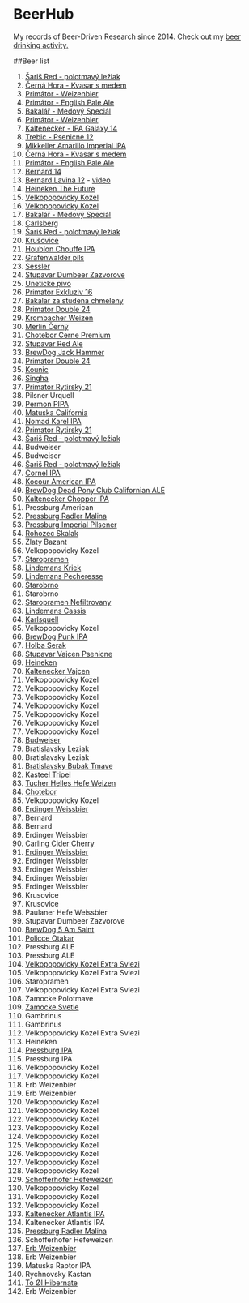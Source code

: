 # BeerHub

My records of Beer-Driven Research since 2014. Check out my [beer drinking activity.](http://beerpals.github.io/#!/feromakovi)

##Beer list
1. [Šariš Red - polotmavý ležiak](img/IMG_20140404_234333.jpg)
2. [Černá Hora - Kvasar s medem](img/IMG_20140406_004502.jpg)
3. [Primátor - Weizenbier](img/IMG_20140406_020913.jpg)
4. [Primátor - English Pale Ale](img/IMG_20140406_143249.jpg)
5. [Bakalář - Medový Speciál](img/IMG_20140406_211948.jpg)
6. [Primátor - Weizenbier](img/IMG_20140407_012519.jpg)
7. [Kaltenecker - IPA Galaxy 14](img/IMG_20140407_204906.jpg)
8. [Trebic - Psenicne 12](img/IMG_20140407_210231.jpg)
9. [Mikkeller Amarillo Imperial IPA](img/IMG_20140408_001543.jpg)
10. [Černá Hora - Kvasar s medem](img/IMG_20140408_231535.jpg)
11. [Primátor - English Pale Ale](img/IMG_20140408_233648.jpg)
12. [Bernard 14](img/IMG_20140409_213236.jpg)
13. [Bernard Lavina 12](img/IMG_20140409_213259.jpg) - [video](http://www.youtube.com/watch?v=ghyZF7REOT4&list=UUGOLwlIxP5GX-2Rhx_TXwFg&feature=share)
14. [Heineken The Future](img/IMG_20140409_232732.jpg)
15. [Velkopopovicky Kozel](img/IMG_20140409_235047.jpg)
16. [Velkopopovicky Kozel](img/IMG_20140410_001941.jpg)
17. [Bakalář - Medový Speciál](img/IMG_20140411_004927.jpg)
18. [Carlsberg](img/IMG_20140412_011355.jpg)
19. [Šariš Red - polotmavý ležiak](img/IMG_20140416_225959.jpg)
20. [Krušovice](img/IMG_20140420_210748.jpg)
21. [Houblon Chouffe IPA](img/IMG_20140420_221430.jpg)
22. [Grafenwalder pils](img/IMG_20140420_224924.jpg)
23. [Sessler](img/IMG_20140423_205922.jpg)
24. [Stupavar Dumbeer Zazvorove](img/IMG_20140423_213228.jpg)
25. [Uneticke pivo](img/IMG_20140423_221105.jpg)
26. [Primator Exkluziv 16](img/IMG_20140424_212948.jpg)
27. [Bakalar za studena chmeleny](img/IMG_20140424_220510.jpg)
28. [Primator Double 24](img/IMG_20140425_003801.jpg)
29. [Krombacher Weizen](img/IMG_20140426_012140.jpg)
30. [Merlin Černý](img/IMG_20140427_034542.jpg)
31. [Chotebor Cerne Premium](img/IMG_20140428_193152.jpg)
32. [Stupavar Red Ale](img/IMG_20140428_200424.jpg)
33. [BrewDog Jack Hammer](img/IMG_20140428_204318.jpg)
34. [Primator Double 24](img/IMG_20140425_003801.jpg)
35. [Kounic](img/IMG_20140429_225649.jpg)
36. [Singha](img/IMG_20140506_014120.jpg)
37. [Primator Rytirsky 21](img/IMG_20140507_041817.jpg)
38. Pilsner Urquell
39. [Permon PIPA](img/IMG_20140513_190813.jpg)
40. [Matuska California](img/IMG_20140513_193407.jpg)
41. [Nomad Karel IPA](img/IMG_20140513_201527.jpg)
42. [Primator Rytirsky 21](img/IMG_20140507_041817.jpg)
43. [Šariš Red - polotmavý ležiak](img/IMG_20140404_234333.jpg)
44. Budweiser
45. Budweiser
46. [Šariš Red - polotmavý ležiak](img/IMG_20140404_234333.jpg)
47. [Cornel IPA](img/IMG_20140520_194649.jpg)
48. [Kocour American IPA](img/IMG_20140520_201619.jpg)
49. [BrewDog Dead Pony Club Californian ALE](img/IMG_20140520_210857.jpg)
50. [Kaltenecker Chopper IPA](img/IMG_1401144895284.jpg)
51. Pressburg American
52. [Pressburg Radler Malina](img/IMG_1401213696806.jpg)
53. [Pressburg Imperial Pilsener](img/IMG_1401215502740.jpg)
54. [Rohozec Skalak](img/IMG_1401217248992.jpg)
55. Zlaty Bazant
56. Velkopopovicky Kozel
57. [Staropramen](img/IMG_1401567608707.jpg)
58. [Lindemans Kriek](img/IMG_1401617947423.jpg)
59. [Lindemans Pecheresse](img/IMG_1401618712833.jpg)
60. [Starobrno](img/IMG_1401811547667.jpg)
61. Starobrno
62. [Staropramen Nefiltrovany](img/IMG_1401819495658.jpg)
63. [Lindemans Cassis](img/IMG_1402066464718.jpg)
64. [Karlsquell](img/IMG_1402167012385.jpg)
65. Velkopopovicky Kozel
66. [BrewDog Punk IPA](img/IMG_1402510258153.jpg)
67. [Holba Serak](img/IMG_1402512987224.jpg)
68. [Stupavar Vajcen Psenicne](img/IMG_1402516364087.jpg)
69. [Heineken](img/IMG_1402610554039.jpg)
70. [Kaltenecker Vajcen](img/IMG_1402679957165.jpg)
71. Velkopopovicky Kozel
72. Velkopopovicky Kozel
73. Velkopopovicky Kozel
74. Velkopopovicky Kozel
75. Velkopopovicky Kozel
76. Velkopopovicky Kozel
77. Velkopopovicky Kozel
78. [Budweiser](img/IMG_1403026646421.jpg)
79. [Bratislavsky Leziak](img/IMG_1403108055695.jpg)
80. Bratislavsky Leziak
81. [Bratislavsky Bubak Tmave](img/IMG_1403118535291.jpg)
82. [Kasteel Tripel](img/IMG_1403303769593.jpg)
83. [Tucher Helles Hefe Weizen](img/IMG_1403548152584.jpg)
84. [Chotebor](img/IMG_1403641944550.jpg)
85. Velkopopovicky Kozel
86. [Erdinger Weissbier](img/IMG_1403815540682.jpg)
87. Bernard
88. Bernard
89. Erdinger Weissbier
90. [Carling Cider Cherry](img/IMG_1404162979587.jpg)
91. [Erdinger Weissbier](img/IMG_1404232929444.jpg)
92. Erdinger Weissbier
93. Erdinger Weissbier
94. Erdinger Weissbier
95. Erdinger Weissbier
96. Krusovice
97. Krusovice
98. Paulaner Hefe Weissbier
99. Stupavar Dumbeer Zazvorove
100. [BrewDog 5 Am Saint](img/IMG_1405022234692.jpg)
101. [Policce Otakar](img/IMG_1405024941891.jpg)
102. Pressburg ALE
103. Pressburg ALE
104. [Velkopopovicky Kozel Extra Sviezi](img/IMG_1405266967467.jpg)
105. Velkopopovicky Kozel Extra Sviezi
106. Staropramen
107. Velkopopovicky Kozel Extra Sviezi
108. Zamocke Polotmave
109. [Zamocke Svetle](img/IMG_1405538871052.jpg)
110. Gambrinus
111. Gambrinus
112. Velkopopovicky Kozel Extra Sviezi
113. Heineken
114. [Pressburg IPA](img/IMG_1406033933583.jpg)
115. Pressburg IPA
116. Velkopopovicky Kozel
117. Velkopopovicky Kozel
118. Erb Weizenbier
119. Erb Weizenbier
120. Velkopopovicky Kozel
121. Velkopopovicky Kozel
122. Velkopopovicky Kozel
123. Velkopopovicky Kozel
124. Velkopopovicky Kozel
125. Velkopopovicky Kozel
126. Velkopopovicky Kozel
127. Velkopopovicky Kozel
128. Velkopopovicky Kozel
129. [Schofferhofer Hefeweizen](img/IMG_1407425053028.jpg)
130. Velkopopovicky Kozel
131. Velkopopovicky Kozel
132. Velkopopovicky Kozel
133. [Kaltenecker Atlantis IPA](img/IMG_1407869374517.jpg)
134. Kaltenecker Atlantis IPA
135. [Pressburg Radler Malina](img/IMG_1407873982332.jpg)
136. Schofferhofer Hefeweizen
137. [Erb Weizenbier](img/IMG_1408392418313.jpg)
138. Erb Weizenbier
139. Matuska Raptor IPA
140. Rychnovsky Kastan
141. [To Øl Hibernate](img/IMG_1408476613405.jpg)
142. Erb Weizenbier
